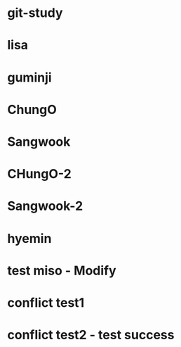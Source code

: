 # git-study

# lisa

# guminji

# ChungO

# Sangwook

# CHungO-2

# Sangwook-2

# hyemin

# test miso - Modify

# conflict test1

# conflict test2 - test success